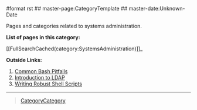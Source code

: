 \#format rst \#\# master-page:CategoryTemplate \#\# master-date:Unknown-Date

Pages and categories related to systems administration.

**List of pages in this category:**

[[FullSearchCached(category:SystemsAdministration)]]\_

**Outside Links:**

1.  [Common Bash Pitfalls](http://mywiki.wooledge.org/BashPitfalls)
2.  [Introduction to LDAP](http://ldapman.org/articles/intro_to_ldap.html)
3.  [Writing Robust Shell Scripts](http://www.davidpashley.com/articles/writing-robust-shell-scripts/)

* * * * *

> [CategoryCategory](../CategoryCategory)
